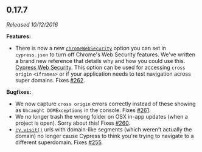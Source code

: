 ## 0.17.7

*Released 10/12/2016*

**Features:**

- There is now a new [`chromeWebSecurity`](/guides/references/configuration#Browser) option you can set in `cypress.json` to turn off Chrome's Web Security features. We've written a brand new reference that details why and how you could use this. [Cypress Web Security](/guides/guides/web-security). This option can be used for accessing `cross origin` `<iframes>` or if your application needs to test navigation across super domains. Fixes [#262](https://github.com/cypress-io/cypress/issues/262).

**Bugfixes:**

- We now capture `cross origin` errors correctly instead of these showing as `Uncaught DOMExceptions` in the console. Fixes [#261](https://github.com/cypress-io/cypress/issues/261).
- We no longer trash the wrong folder on OSX in-app updates (when a project is open). Sorry about this! Fixes [#260](https://github.com/cypress-io/cypress/issues/260).
- [`cy.visit()`](/api/commands/visit) urls with domain-like segments (which weren't actually the domain) no longer cause Cypress to think you're trying to navigate to a different superdomain. Fixes [#255](https://github.com/cypress-io/cypress/issues/255).


